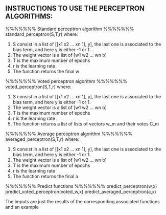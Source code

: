 INSTRUCTIONS TO USE THE PERCEPTRON ALGORITHMS:
------------------------------------------------------

%%%%%%% Standard perceptron algorithm %%%%%%%
standard_perceptron(S,T,r)
where:
1. S consist in a list of [[x1 x2 ... xn 1], y], the last one is associated to the bias term, and here y is either -1 or 1.
2. The weight vector is a list of [w1 w2 ... wn b]
3. T is the maximum number of epochs
4. r is the learning rate
5. The function returns the final w

%%%%%%% Voted perceptron algorithm %%%%%%%
voted_perceptron(S,T,r)
where:
1. S consist in a list of [[x1 x2 ... xn 1], y], the last one is associated to the bias term, and here y is either -1 or 1.
2. The weight vector is a list of [w1 w2 ... wn b]
3. T is the maximum number of epochs
4. r is the learning rate
5. The function returns a list of lists of vectors w_m and their votes C_m

%%%%%%% Average perceptron algorithm %%%%%%%
averaged_perceptron(S,T,r)
where:
1. S consist in a list of [[x1 x2 ... xn 1], y], the last one is associated to the bias term, and here y is either -1 or 1.
2. The weight vector is a list of [w1 w2 ... wn b]
3. T is the maximum number of epochs
4. r is the learning rate
5. The function returns the final a

%%%%%%% Predict functions %%%%%%%
predict_perceptron(w,x)
predict_voted_perceptron(voted_w,x)
predict_averaged_perceptron(a,x)

The imputs are just the results of the corresponding associated functions and an example